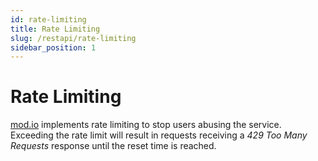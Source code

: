 ```yaml
---
id: rate-limiting
title: Rate Limiting
slug: /restapi/rate-limiting
sidebar_position: 1
---
```


# Rate Limiting

[mod.io](https://mod.io/) implements rate limiting to stop users abusing the service. Exceeding the rate limit will result in requests receiving a _429 Too Many Requests_ response until the reset time is reached.